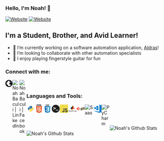 ### Hello, I'm Noah! 👋

[![Website](https://img.shields.io/website?down_color=red&down_message=Down&label=noahbaculi.com&style=for-the-badge&up_color=green&up_message=Up&url=https%3A%2F%2Fnoahbaculi.com%2F)](https://noahbaculi.com)
[![Website](https://img.shields.io/website?down_color=red&down_message=Down&label=aldras.com&style=for-the-badge&up_color=green&up_message=Up&url=https%3A%2F%2Faldras.com%2F)](https://aldras.com)


## I'm a Student, Brother, and Avid Learner!

- 🔭 I’m currently working on a software automation application, [Aldras](https://aldras.com/)!
- 👯 I’m looking to collaborate with other automation specialists
- 🎸 I enjoy playing fingerstyle guitar for fun


### Connect with me:

[<img align="left" alt="noahbaculi.com" width="22px" src="https://raw.githubusercontent.com/iconic/open-iconic/master/svg/globe.svg" />][website]
[<img align="left" alt="Noah Baculi | LinkedIn" width="22px" src="https://cdn.jsdelivr.net/npm/simple-icons@v3/icons/linkedin.svg" />][linkedin]
[<img align="left" alt="Noah Baculi | Facebook" width="22px" src="https://cdn.jsdelivr.net/npm/simple-icons@v3/icons/facebook.svg" />][facebook]

<br /> 

### Languages and Tools:

[<img align="left" alt="Python" width="26px" src="https://raw.githubusercontent.com/github/explore/80688e429a7d4ef2fca1e82350fe8e3517d3494d/topics/python/python.png" />][python_site]
[<img align="left" alt="HTML5" width="26px" src="https://raw.githubusercontent.com/github/explore/80688e429a7d4ef2fca1e82350fe8e3517d3494d/topics/html/html.png" />][html_site]
[<img align="left" alt="CSS3" width="26px" src="https://raw.githubusercontent.com/github/explore/80688e429a7d4ef2fca1e82350fe8e3517d3494d/topics/css/css.png" />][css_site]
[<img align="left" alt="Terminal" width="26px" src="https://raw.githubusercontent.com/github/explore/80688e429a7d4ef2fca1e82350fe8e3517d3494d/topics/terminal/terminal.png" />][terminal_site]
[<img align="left" alt="JavaScript" width="26px" src="https://raw.githubusercontent.com/github/explore/80688e429a7d4ef2fca1e82350fe8e3517d3494d/topics/javascript/javascript.png" />][js_site]
[<img align="left" alt="MATLAB" width="26px" src="https://raw.githubusercontent.com/github/explore/80688e429a7d4ef2fca1e82350fe8e3517d3494d/topics/matlab/matlab.png" />][matlab_site]
[<img align="left" alt="Git" width="26px" src="https://raw.githubusercontent.com/github/explore/80688e429a7d4ef2fca1e82350fe8e3517d3494d/topics/git/git.png" />][git_site]
[<img align="left" alt="Saas" width="26px" src="https://www.flaticon.com/svg/static/icons/svg/568/568363.svg" />][saas_site]
[<img align="left" alt="Visual Studio Code" width="26px" src="https://raw.githubusercontent.com/github/explore/80688e429a7d4ef2fca1e82350fe8e3517d3494d/topics/visual-studio-code/visual-studio-code.png" />][vs_code_site]
[<img align="left" alt="PyCharm" width="26px" src="https://upload.wikimedia.org/wikipedia/commons/1/1d/PyCharm_Icon.svg" />][pycharm_site]

<br /> 
<br /> 
<br /> 

<p>
<img align="left" alt="Noah's Github Stats" src="https://github-readme-stats.noahbaculi.vercel.app/api/top-langs?username=noahbaculi&show_icons=true&layout=compact" />
<br />  
<img align="left" alt="Noah's Github Stats" src="https://github-readme-stats.noahbaculi.vercel.app/api?username=noahbaculi&show_icons=true&hide_border=false&hide=stars,issues" /> 
</p>
<!-- [![Top Langs](https://github-readme-stats.vercel.app/api/top-langs/?username=anuraghazra)](https://github.com/anuraghazra/github-readme-stats) -->

<!-- </details> -->

[website]: https://noahbaculi.com
[facebook]: https://facebook.com/noahbaculi
[linkedin]: https://linkedin.com/in/noahbaculi
[python_site]: https://www.python.org/
[html_site]: https://en.wikipedia.org/wiki/HTML5
[css_site]: https://en.wikipedia.org/wiki/CSS
[terminal_site]: https://en.wikipedia.org/wiki/Bash_(Unix_shell)
[js_site]: https://www.javascript.com/
[matlab_site]: https://www.javascript.com/
[git_site]: https://git-scm.com/
[saas_site]: https://en.wikipedia.org/wiki/Software_as_a_service
[vs_code_site]: https://code.visualstudio.com/
[pycharm_site]: https://www.jetbrains.com/pycharm/
